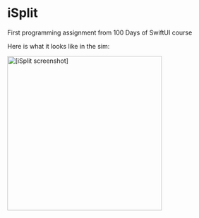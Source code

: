 # iSplit
First programming assignment from 100 Days of SwiftUI course

Here is what it looks like in the sim:

<img src="https://user-images.githubusercontent.com/94328140/210314686-0c4e45ef-e43f-4473-9d39-1cc23f270958.png" width="350pt" alt = "[iSplit screenshot]"/>
